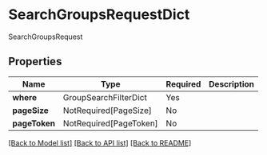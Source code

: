 # SearchGroupsRequestDict

SearchGroupsRequest

## Properties
| Name | Type | Required | Description |
| ------------ | ------------- | ------------- | ------------- |
**where** | GroupSearchFilterDict | Yes |  |
**pageSize** | NotRequired[PageSize] | No |  |
**pageToken** | NotRequired[PageToken] | No |  |


[[Back to Model list]](../../../README.md#models-v2-link) [[Back to API list]](../../../README.md#documentation-for-api-endpoints) [[Back to README]](../../../README.md)
